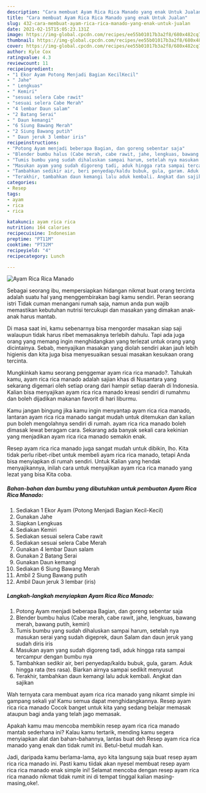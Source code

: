 ```yaml
---
description: "Cara membuat Ayam Rica Rica Manado yang enak Untuk Jualan"
title: "Cara membuat Ayam Rica Rica Manado yang enak Untuk Jualan"
slug: 432-cara-membuat-ayam-rica-rica-manado-yang-enak-untuk-jualan
date: 2021-02-15T15:05:23.131Z
image: https://img-global.cpcdn.com/recipes/ee55b01017b3a2f8/680x482cq70/ayam-rica-rica-manado-foto-resep-utama.jpg
thumbnail: https://img-global.cpcdn.com/recipes/ee55b01017b3a2f8/680x482cq70/ayam-rica-rica-manado-foto-resep-utama.jpg
cover: https://img-global.cpcdn.com/recipes/ee55b01017b3a2f8/680x482cq70/ayam-rica-rica-manado-foto-resep-utama.jpg
author: Kyle Cox
ratingvalue: 4.3
reviewcount: 11
recipeingredient:
- "1 Ekor Ayam Potong Menjadi Bagian KecilKecil"
- " Jahe"
- " Lengkuas"
- " Kemiri"
- "sesuai selera Cabe rawit"
- "sesuai selera Cabe Merah"
- "4 lembar Daun salam"
- "2 Batang Serai"
- " Daun kemangi"
- "6 Siung Bawang Merah"
- "2 Siung Bawang putih"
- " Daun jeruk 3 lembar iris"
recipeinstructions:
- "Potong Ayam menjadi beberapa Bagian, dan goreng sebentar saja"
- "Blender bumbu halus (Cabe merah, cabe rawit, jahe, lengkuas, bawang merah, bawang putih, kemiri)"
- "Tumis bumbu yang sudah dihaluskan sampai harum, setelah nya masukan serai yang sudah digeprek, daun Salam dan daun jeruk yang sudah diris iris"
- "Masukan ayam yang sudah digoreng tadi, aduk hingga rata sampai tercampur dengan bumbu nya"
- "Tambahkan sedikir air, beri penyedap/kaldu bubuk, gula, garam. Aduk hingga rata (tes rasa). Biarkan airnya sampai sedikit menyusut"
- "Terakhir, tambahkan daun kemangi lalu aduk kembali. Angkat dan sajikan"
categories:
- Resep
tags:
- ayam
- rica
- rica

katakunci: ayam rica rica 
nutrition: 164 calories
recipecuisine: Indonesian
preptime: "PT11M"
cooktime: "PT32M"
recipeyield: "4"
recipecategory: Lunch

---
```



![Ayam Rica Rica Manado](https://img-global.cpcdn.com/recipes/ee55b01017b3a2f8/680x482cq70/ayam-rica-rica-manado-foto-resep-utama.jpg)

Sebagai seorang ibu, mempersiapkan hidangan nikmat buat orang tercinta adalah suatu hal yang menggembirakan bagi kamu sendiri. Peran seorang istri Tidak cuman menangani rumah saja, namun anda pun wajib memastikan kebutuhan nutrisi tercukupi dan masakan yang dimakan anak-anak harus mantab.

Di masa  saat ini, kamu sebenarnya bisa mengorder masakan siap saji walaupun tidak harus ribet memasaknya terlebih dahulu. Tapi ada juga orang yang memang ingin menghidangkan yang terlezat untuk orang yang dicintainya. Sebab, menyajikan masakan yang diolah sendiri akan jauh lebih higienis dan kita juga bisa menyesuaikan sesuai masakan kesukaan orang tercinta. 



Mungkinkah kamu seorang penggemar ayam rica rica manado?. Tahukah kamu, ayam rica rica manado adalah sajian khas di Nusantara yang sekarang digemari oleh setiap orang dari hampir setiap daerah di Indonesia. Kalian bisa menyajikan ayam rica rica manado kreasi sendiri di rumahmu dan boleh dijadikan makanan favorit di hari liburmu.

Kamu jangan bingung jika kamu ingin menyantap ayam rica rica manado, lantaran ayam rica rica manado sangat mudah untuk ditemukan dan kalian pun boleh mengolahnya sendiri di rumah. ayam rica rica manado boleh dimasak lewat beragam cara. Sekarang ada banyak sekali cara kekinian yang menjadikan ayam rica rica manado semakin enak.

Resep ayam rica rica manado juga sangat mudah untuk dibikin, lho. Kita tidak perlu ribet-ribet untuk membeli ayam rica rica manado, tetapi Anda bisa menyiapkan di rumah sendiri. Untuk Kalian yang hendak menyajikannya, inilah cara untuk menyajikan ayam rica rica manado yang lezat yang bisa Kita coba.

<!--inarticleads1-->

##### Bahan-bahan dan bumbu yang dibutuhkan untuk pembuatan Ayam Rica Rica Manado:

1. Sediakan 1 Ekor Ayam (Potong Menjadi Bagian Kecil-Kecil)
1. Gunakan  Jahe
1. Siapkan  Lengkuas
1. Sediakan  Kemiri
1. Sediakan sesuai selera Cabe rawit
1. Sediakan sesuai selera Cabe Merah
1. Gunakan 4 lembar Daun salam
1. Gunakan 2 Batang Serai
1. Gunakan  Daun kemangi
1. Sediakan 6 Siung Bawang Merah
1. Ambil 2 Siung Bawang putih
1. Ambil  Daun jeruk 3 lembar (iris)




<!--inarticleads2-->

##### Langkah-langkah menyiapkan Ayam Rica Rica Manado:

1. Potong Ayam menjadi beberapa Bagian, dan goreng sebentar saja
1. Blender bumbu halus (Cabe merah, cabe rawit, jahe, lengkuas, bawang merah, bawang putih, kemiri)
1. Tumis bumbu yang sudah dihaluskan sampai harum, setelah nya masukan serai yang sudah digeprek, daun Salam dan daun jeruk yang sudah diris iris
1. Masukan ayam yang sudah digoreng tadi, aduk hingga rata sampai tercampur dengan bumbu nya
1. Tambahkan sedikir air, beri penyedap/kaldu bubuk, gula, garam. Aduk hingga rata (tes rasa). Biarkan airnya sampai sedikit menyusut
1. Terakhir, tambahkan daun kemangi lalu aduk kembali. Angkat dan sajikan




Wah ternyata cara membuat ayam rica rica manado yang nikamt simple ini gampang sekali ya! Kamu semua dapat menghidangkannya. Resep ayam rica rica manado Cocok banget untuk kita yang sedang belajar memasak ataupun bagi anda yang telah jago memasak.

Apakah kamu mau mencoba membikin resep ayam rica rica manado mantab sederhana ini? Kalau kamu tertarik, mending kamu segera menyiapkan alat dan bahan-bahannya, lantas buat deh Resep ayam rica rica manado yang enak dan tidak rumit ini. Betul-betul mudah kan. 

Jadi, daripada kamu berlama-lama, ayo kita langsung saja buat resep ayam rica rica manado ini. Pasti kamu tiidak akan nyesel membuat resep ayam rica rica manado enak simple ini! Selamat mencoba dengan resep ayam rica rica manado nikmat tidak rumit ini di tempat tinggal kalian masing-masing,oke!.

